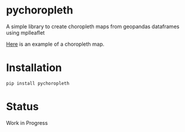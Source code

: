 # pychoropleth
A simple library to create choropleth maps from geopandas dataframes using mplleaflet

[Here](https://nbviewer.jupyter.org/github/SebMilardo/pychoropleth/blob/master/tests/Tests.ipynb) is an example of a choropleth map.

# Installation
```Shell
pip install pychoropleth
```

# Status
Work in Progress
